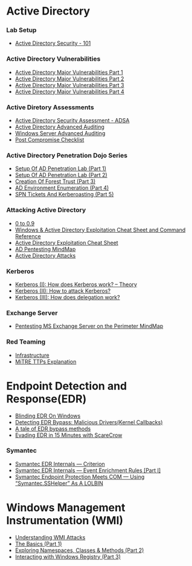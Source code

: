 # Active Directory 
### Lab Setup 
  - [Active Directory Security - 101](https://github.com/cfalta/adsec)
### Active Directory Vulnerabilities
  - [Active Directory Major Vulnerabilities Part 1](https://github.com/Virtual-Base/CyberSecurityKnowledgeBase/blob/main/Resources/Article%20-%20Active%20Directory%20Vulnerabilities%2C%20Part%201%20of%20the_%20XSS.is%20(ex%20DaMaGeLaB).pdf)
  - [Active Directory Major Vulnerabilities Part 2](https://github.com/Virtual-Base/CyberSecurityKnowledgeBase/blob/main/Resources/Article%20-%20Active%20Directory%20Vulnerabilities%2C%20Part%202%20of%20the%20_%20XSS.is%20(ex%20DaMaGeLaB).pdf)
  - [Active Directory Major Vulnerabilities Part 3](https://github.com/Virtual-Base/CyberSecurityKnowledgeBase/blob/main/Resources/Article%20-%20Active%20Directory%20Vulnerabilities%2C%20Part%203%20of%20the%20_%20XSS.is%20(ex%20DaMaGeLaB).pdf)
  - [Active Directory Major Vulnerabilities Part 4](https://github.com/Virtual-Base/CyberSecurityKnowledgeBase/blob/main/Resources/Article%20-%20Active%20Directory%20Vulnerabilities%2C%20Part%204%20of%20the%20_%20XSS.is%20(ex%20DaMaGeLaB).pdf)

### Active Diretory Assessments 
  - [Active Directory Security Assessment - ADSA](https://github.com/Virtual-Base/CyberSecurityKnowledgeBase/blob/main/Resources/Active%20Directory%20Security%20Assessment%2C%20By%20-%20Huy%20Kha.pdf)
  - [Active Directory Advanced Auditing](https://github.com/mdecrevoisier/Windows-auditing-mindmap/blob/main/active-directory-map/active-directory-map.png)
  - [Windows Server Advanced Auditing](https://github.com/mdecrevoisier/Windows-auditing-mindmap/blob/main/windows-server-roles-map/windows-server-roles-map.png)
  - [Post Compromise Checklist](https://www.pwndefend.com/2021/09/15/post-compromise-active-directory-checklist/)

### Active Directory Penetration Dojo Series
  - [Setup Of AD Penetration Lab (Part 1)](https://lmntrix.com/lab/active-directory-penetration-dojo-setup-of-ad-penetration-lab-part-1/)
  - [Setup Of AD Penetration Lab (Part 2)](https://lmntrix.com/lab/active-directory-penetration-dojo-setup-of-ad-penetration-lab-part-2/)
  - [Creation Of Forest Trust (Part 3)](https://lmntrix.com/lab/active-directory-penetration-dojo-creation-of-forest-trust-part-3/)
  - [AD Environment Enumeration (Part 4)](https://lmntrix.com/lab/active-directory-penetration-dojo-ad-environment-enumeration-1/)
  - [SPN Tickets And Kerberoasting (Part 5)](https://lmntrix.com/lab/active-directory-penetration-dojo-spn-tickets-and-kerberoasting/)

### Attacking Active Directory 
  - [0 to 0.9](https://zer1t0.gitlab.io/posts/attacking_ad/)
  - [Windows & Active Directory Exploitation Cheat Sheet and Command Reference](https://casvancooten.com/posts/2020/11/windows-active-directory-exploitation-cheat-sheet-and-command-reference/)
  - [Active Directory Exploitation Cheat Sheet](https://github.com/S1ckB0y1337/Active-Directory-Exploitation-Cheat-Sheet#active-directory-exploitation-cheat-sheet)
  - [AD Pentesting MindMap](https://github.com/Orange-Cyberdefense/arsenal/blob/master/mindmap/pentest_ad.png)
  - [Active Directory Attacks](https://github.com/swisskyrepo/PayloadsAllTheThings/blob/master/Methodology%20and%20Resources/Active%20Directory%20Attack.md#tools)

### Kerberos
  - [Kerberos (I): How does Kerberos work? – Theory](https://www.tarlogic.com/es/blog/como-funciona-kerberos/)
  - [Kerberos (II): How to attack Kerberos?](https://www.tarlogic.com/es/blog/como-atacar-kerberos/)
  - [Kerberos (III): How does delegation work?](https://www.tarlogic.com/es/blog/kerberos-iii-como-funciona-la-delegacion/)

### Exchange Server
  - [Pentesting MS Exchange Server on the Perimeter MindMap](https://github.com/Orange-Cyberdefense/arsenal/blob/master/mindmap/Pentesting_MS_Exchange_Server_on_the_Perimeter.png)

### Red Teaming 
  - [Infrastructure](https://github.com/mantvydasb/RedTeam-Tactics-and-Techniques/tree/master/offensive-security/red-team-infrastructure)
  - [MiTRE TTPs Explanation](https://github.com/mantvydasb/RedTeam-Tactics-and-Techniques/tree/master/offensive-security)

# Endpoint Detection and Response(EDR) 
  - [Blinding EDR On Windows](https://synzack.github.io/Blinding-EDR-On-Windows/)
  - [Detecting EDR Bypass: Malicious Drivers(Kernel Callbacks)](https://posts.bluraven.io/detecting-edr-bypass-malicious-drivers-kernel-callbacks-f5e6bf8f7481)
  - [A tale of EDR bypass methods](https://s3cur3th1ssh1t.github.io/A-tale-of-EDR-bypass-methods/)
  - [Evading EDR in 15 Minutes with ScareCrow](https://adamsvoboda.net/evading-edr-with-scarecrow/)
### Symantec
  - [Symantec EDR Internals — Criterion](https://nasbench.medium.com/symantec-edr-internals-criterion-fa49be4e21af)
  - [Symantec EDR Internals — Event Enrichment Rules [Part I]](https://nasbench.medium.com/symantec-edr-internals-event-enrichment-rules-part-i-b5e4340041a7)
  - [Symantec Endpoint Protection Meets COM — Using “Symantec.SSHelper” As A LOLBIN](https://nasbench.medium.com/symantec-endpoint-protection-meets-com-using-symantec-sshelper-as-a-lolbin-40d515a121ce)

# Windows Management Instrumentation (WMI)
  - [Understanding WMI Attacks](https://www.varonis.com/blog/wmi-windows-management-instrumentation/)
  - [The Basics (Part 1)](https://0xinfection.github.io/posts/wmi-basics-part-1/)
  - [Exploring Namespaces, Classes & Methods (Part 2)](https://0xinfection.github.io/posts/wmi-classes-methods-part-2/)
  - [Interacting with Windows Registry (Part 3)](https://0xinfection.github.io/posts/wmi-registry-part-3/)
